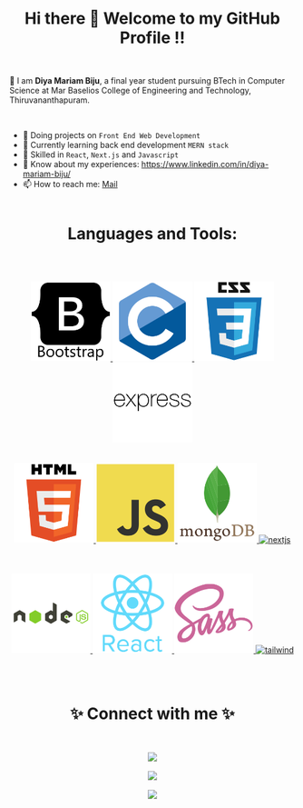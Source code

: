 <h1 align="center"> Hi there 👋 Welcome to my GitHub Profile !! </h1><br/>

<p>🙌 I am <strong> Diya Mariam Biju</strong>, a final year student pursuing BTech in Computer Science at Mar Baselios College
of Engineering and Technology, Thiruvananthapuram.</p>
<br/>


- 🔭 Doing projects on `Front End Web Development` 
- 🌱 Currently learning back end development `MERN stack`
- 🤝 Skilled in `React`, `Next.js` and `Javascript`
- 📄 Know about my experiences: https://www.linkedin.com/in/diya-mariam-biju/
- 📫 How to reach me: [Mail](mailto:diyamariambiju25@gmail.com) <br/><br/>

<h1 align="center">Languages and Tools:</h1><br/><br/>
<p align="center"> <a href="https://getbootstrap.com" target="_blank" rel="noreferrer"> <img src="https://raw.githubusercontent.com/devicons/devicon/master/icons/bootstrap/bootstrap-plain-wordmark.svg" alt="bootstrap" width="140" height="140"/> </a> <a href="https://www.cprogramming.com/" target="_blank" rel="noreferrer"> <img src="https://raw.githubusercontent.com/devicons/devicon/master/icons/c/c-original.svg" alt="c" width="140" height="140"/> </a> <a href="https://www.w3schools.com/css/" target="_blank" rel="noreferrer"> <img src="https://raw.githubusercontent.com/devicons/devicon/master/icons/css3/css3-original-wordmark.svg" alt="css3" width="140" height="140"/> </a> <a href="https://expressjs.com" target="_blank" rel="noreferrer"> <img src="https://raw.githubusercontent.com/devicons/devicon/master/icons/express/express-original-wordmark.svg" alt="express" width="140" height="140"/> </a> <a href="https://www.w3.org/html/" target="_blank" rel="noreferrer"> <br/><br/><br/><img src="https://raw.githubusercontent.com/devicons/devicon/master/icons/html5/html5-original-wordmark.svg" alt="html5" width="140" height="140"/> </a>  <a href="https://developer.mozilla.org/en-US/docs/Web/JavaScript" target="_blank" rel="noreferrer"> <img src="https://raw.githubusercontent.com/devicons/devicon/master/icons/javascript/javascript-original.svg" alt="javascript" width="140" height="140"/> </a> <a href="https://www.mongodb.com/" target="_blank" rel="noreferrer"> <img src="https://raw.githubusercontent.com/devicons/devicon/master/icons/mongodb/mongodb-original-wordmark.svg" alt="mongodb" width="140" height="140"/> </a> <a href="https://nextjs.org/" target="_blank" rel="noreferrer"> <img src="https://cdn.worldvectorlogo.com/logos/nextjs-2.svg" alt="nextjs" width="140" height="140"/> </a><br/><br/><br/><br/> <a href="https://nodejs.org" target="_blank" rel="noreferrer"> <img src="https://raw.githubusercontent.com/devicons/devicon/master/icons/nodejs/nodejs-original-wordmark.svg" alt="nodejs" width="140" height="140"/> </a> <a href="https://reactjs.org/" target="_blank" rel="noreferrer"> <img src="https://raw.githubusercontent.com/devicons/devicon/master/icons/react/react-original-wordmark.svg" alt="react" width="140" height="140"/> </a> <a href="https://sass-lang.com" target="_blank" rel="noreferrer"> <img src="https://raw.githubusercontent.com/devicons/devicon/master/icons/sass/sass-original.svg" alt="sass" width="140" height="140"/> </a> <a href="https://tailwindcss.com/" target="_blank" rel="noreferrer"> <img src="https://www.vectorlogo.zone/logos/tailwindcss/tailwindcss-icon.svg" alt="tailwind" width="140" height="140"/> </a> </p><br/><br/>

<h1 align="center">✨ Connect with me ✨ </h1><br/>

<p align="center">
<a href="https://www.linkedin.com/in/diya-mariam-biju/">
    <img src="https://img.shields.io/badge/LinkedIn-%230077B5.svg?&style=flat-square&logo=linkedin&logoColor=white">
</a>
</p>
<p align="center">
    <a href="mailto:diyamariambiju25@gmail.com">
        <img src="https://img.shields.io/badge/gmail-%231DA1F2.svg?&style=flat-square&logo=gmail&logoColor=white">
    </a>
</p> 
<p align="center">
    <a href="https://www.instagram.com/_d.i.y.a_m_/">
        <img src="https://img.shields.io/badge/Instagram-%23E4405F.svg?&style=flat-square&logo=instagram&logoColor=white">
    </a>

</p>
